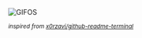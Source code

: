 <div align="justify">
<picture>
    <source media="(prefers-color-scheme: dark)" srcset="https://i.ibb.co/J071JrD/output-gif.gif">
    <source media="(prefers-color-scheme: light)" srcset="https://i.ibb.co/J071JrD/output-gif.gif">
    <img alt="GIFOS" src="https://i.ibb.co/J071JrD/output-gif.gif">
</picture>

<sub><i>inspired from [x0rzavi/github-readme-terminal](https://github.com/x0rzavi/github-readme-terminal)</i></sub>

</div>

<!-- Image deletion URL: https://ibb.co/w3Wkmp5/bb4332674bc7558a3c5467f8b25baab2 -->